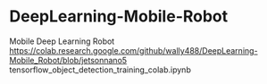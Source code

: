 # DeepLearning-Mobile-Robot
Mobile Deep Learning Robot
https://colab.research.google.com/github/wally488/DeepLearning-Mobile_Robot/blob/jetsonnano5 tensorflow_object_detection_training_colab.ipynb
